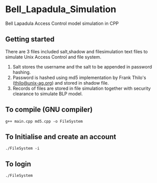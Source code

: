 # Bell_Lapadula_Simulation
Bell Lapadula Access Control model simulation in CPP

## Getting started
There are 3 files included salt,shadow and filesimulation text files to simulate Unix Access Control and file system. 
1. Salt stores the username and the salt to be appended in password hashing.
2. Password is hashed using md5 implementation by Frank Thilo's (thilo@unix-ag.org) and stored in shadow file.
3. Records of files are stored in file simulation together with security clearance to simulate BLP model.

## To compile (GNU compiler)
```g++ main.cpp md5.cpp -o FileSystem```

## To Initialise and create an account
```./FileSystem -i```

## To login
```./FileSystem```
